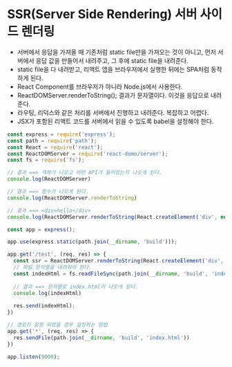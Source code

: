 # SSR(Server Side Rendering) 서버 사이드 렌더링
- 서버에서 응답을 가져올 때 기존처럼 static file만을 가져오는 것이 아니고, 먼저 서버에서 응답 값을 만들어서 내려주고, 그 후에 static file을 내려준다.
- static file을 다 내려받고, 리액트 앱을 브라우저에서 실행한 뒤에는 SPA처럼 동작하게 된다.
- React Component를 브라우저가 아니라 Node.js에서 사용한다.
- ReactDOMServer.renderToString(<App />); 결과가 문자열이다. 이것을 응답으로 내려준다.
- 라우팅, 리덕스와 같은 처리를 서버에서 진행하고 내려준다. 복잡하고 어렵다.
- JSX가 포함된 리액트 코드를 서버에서 읽을 수 있도록 babel을 설정해야 한다.

```js
const express = require('express');
const path = require('path');
const React = require('react');
const ReactDOMServer = require('react-domo/server');
const fs = require('fs');

// 결과 ==> 객체가 나오고 어떤 API가 들어있는지 나오게 된다.
console.log(ReactDOMServer)

// 결과 ==> 함수가 나오게 된다.
console.log(ReactDOMServer.renderToString)

// 결과 ==> <div>hello</div>
console.log(ReactDOMServer.renderToString(React.createElement('div', null, hello)))

const app = express();

app.use(express.static(path.join(__dirname, 'build')));

app.get('/test', (req, res) => {
  const ssr = ReactDOMServer.renderToString(React.createElement('div', null, hello));
  // 파일 문자열을 내려줘야 한다. 
  const indexHtml = fs.readFileSync(path.join(__dirname, 'build', 'index.html')).toString().replace('<div id="root"></div>', '<div id="root">${ssr}</div>');
  
  // 결과 ==> 문자열로 index.html이 나오게 된다.
  console.log(indexHtml)
  
  res.send(indexHtml);
})

// 경로가 잘못 되었을 경우 설정하는 방법
app.get('*', (req, res) => {
  res.sendFile(path.join(__dirname, 'build', 'index.html'))
})

app.listen(9000);
```
